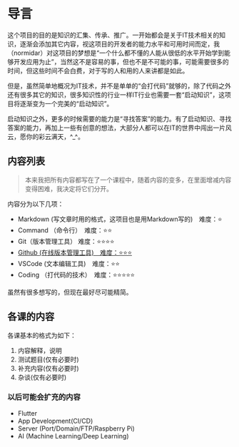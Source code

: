 
# 导言

这个项目的目的是知识的汇集、传承、推广。一开始都会是关于IT技术相关的知识，逐渐会添加其它内容，视这项目的开发者的能力水平和可用时间而定，我（normidar）对这项目的梦想是“一个什么都不懂的人能从很低的水平开始学到能够开发应用为止”，当然这不是容易的事，但也不是不可能的事，可能需要很多的时间，但这些时间不会白费，对于写的人和用的人来讲都是如此。

但是，虽然简单地概况为IT技术，并不是单单的“会打代码”就够的，除了代码之外还有很多其它的知识，很多知识性的行业一样IT行业也需要一套“启动知识”，这项目将逐渐变为一个完美的“启动知识”。

启动知识之外，更多的时候需要的能力是“寻找答案”的能力。有了启动知识、寻找答案的能力，再加上一些有创意的想法，大部分人都可以在IT的世界中闯出一片风云，愿你的彩云满天，^_^。

## 内容列表

> 本来我把所有内容都写在了一个课程中，随着内容的变多，在里面增减内容变得困难，我决定将它们分开。

内容分为以下几项：

- Markdown (写文章时用的格式，这项目也是用Markdown写的)　难度：⭐
- Command （命令行）　难度：⭐⭐
- Git（版本管理工具） 难度：⭐⭐⭐⭐
- [Github (在线版本管理工具)　难度：⭐⭐⭐](/chinese/books/Github/Introduction.md)
- VSCode (文本编辑工具)　难度：⭐⭐
- Coding （打代码的技术）　难度：⭐⭐⭐⭐⭐

虽然有很多想写的，但现在最好尽可能精简。


## 各课的内容

各课基本的格式为如下：

1. 内容解释，说明
2. 测试题目(仅有必要时)
3. 补充内容(仅有必要时)
4. 杂谈(仅有必要时)




### 以后可能会扩充的内容


- Flutter
- App Development(CI/CD)
- Server (Port/Domain/FTP/Raspberry Pi)
- AI (Machine Learning/Deep Learning)
